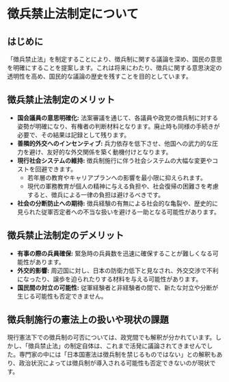 # 徴兵禁止法制定について

## はじめに

「徴兵禁止法」を制定することにより、徴兵制に関する議論を深め、国民の意思を明確にすることを提案します。これは将来にわたり、徴兵に関する意思決定の透明性を高め、国民的な議論の歴史を残すことを目的としています。

## 徴兵禁止法制定のメリット

*   **国会議員の意思明確化:** 法案審議を通じて、各議員や政党の徴兵制に対する姿勢が明確になり、有権者の判断材料となります。廃止時も同様の手続きが必要で、その結果は記録として残ります。
*   **善隣的外交へのインセンティブ:** 兵力依存を低下させ、他国への武力的な圧力を避け、友好的な外交関係を築く動機付けとなります。
*   **現行社会システムの維持:** 徴兵制施行に伴う社会システムの大幅な変更やコストを回避できます。
    *   若年層の教育やキャリアプランへの影響を最小限に抑えられます。
    *   現代の軍務教育が個人の精神に与える負担や、社会復帰の困難さを考慮すると、徴兵による一律の負担は避けるべきです。
*   **社会の分断防止への期待:** 徴兵経験の有無による社会的な亀裂や、歴史的に見られた従軍否定者への不当な扱いを避ける一助となる可能性があります。

## 徴兵禁止法制定のデメリット

*   **有事の際の兵員確保:** 緊急時の兵員数を迅速に確保することが難しくなる可能性があります。
*   **外交的影響:** 周辺国に対し、日本の防衛力低下と見なされ、外交交渉で不利になったり、譲歩を迫られたりする材料を与える可能性があります。
*   **国民間の対立の可能性:** 従軍経験者と非経験者の間で、新たな対立や分断が生じる可能性も否定できません。

## 徴兵制施行の憲法上の扱いや現状の課題

現行憲法下での徴兵制の可否については、政党間でも解釈が分かれています。しかし、「徴兵禁止法」の制定自体は、これまで活発に議論されてきませんでした。専門家の中には「日本国憲法は徴兵制を禁じるものではない」との解釈もあり、政治状況によっては徴兵制が導入される可能性も否定できないのが現状です。